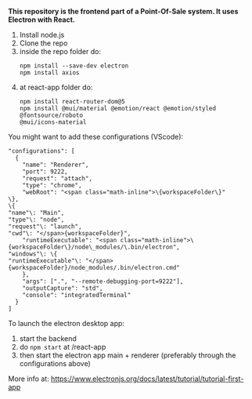 **This repository is the frontend part of a Point-Of-Sale system. It uses Electron with React.**

1. Install node.js
2. Clone the repo
3. inside the repo folder do:
    ```
    npm install --save-dev electron
    npm install axios
    ```
4. at react-app folder do:
    ```
    npm install react-router-dom@5
    npm install @mui/material @emotion/react @emotion/styled
    @fontsource/roboto
    @mui/icons-material
    ```
You might want to add these configurations (VScode): 
```
"configurations": [
  {
    "name": "Renderer",
    "port": 9222,
    "request": "attach",
    "type": "chrome",
    "webRoot": "<span class="math-inline">\{workspaceFolder\}"
\},
\{
"name"\: "Main",
"type"\: "node",
"request"\: "launch",
"cwd"\: "</span>{workspaceFolder}",
    "runtimeExecutable": "<span class="math-inline">\{workspaceFolder\}/node\_modules/\.bin/electron",
"windows"\: \{
"runtimeExecutable"\: "</span>{workspaceFolder}/node_modules/.bin/electron.cmd"
    },
    "args": [".", "--remote-debugging-port=9222"],
    "outputCapture": "std",
    "console": "integratedTerminal"
  }
]
```

To launch the electron desktop app:
1. start the backend
2. do ``` npm start ``` at /react-app
3. then start the electron app main + renderer (preferably through the configurations above)

More info at:
https://www.electronjs.org/docs/latest/tutorial/tutorial-first-app
